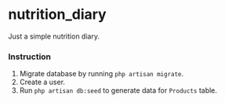 # nutrition_diary
Just a simple nutrition diary.

### Instruction

1. Migrate database by running `php artisan migrate`.
2. Create a user.
3. Run `php artisan db:seed` to generate data for `Products` table.
